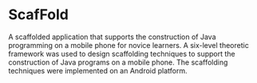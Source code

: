 # ScafFold
A scaffolded application that supports the construction of Java programming on a mobile phone for novice learners. A six-level theoretic framework was used to design scaffolding techniques to support the construction of Java programs on a mobile phone. The scaffolding techniques were implemented on an Android platform.
